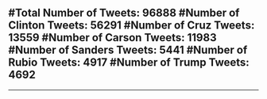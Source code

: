 #Total Number of Tweets: 96888 
#Number of Clinton Tweets: 56291
#Number of Cruz Tweets: 13559
#Number of Carson Tweets: 11983
#Number of Sanders Tweets: 5441
#Number of Rubio Tweets: 4917
#Number of Trump Tweets: 4692
---
---

